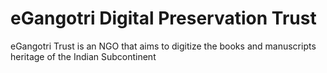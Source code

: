 # eGangotri Digital Preservation Trust
eGangotri Trust is an NGO that aims to digitize the books and manuscripts heritage of the Indian Subcontinent
